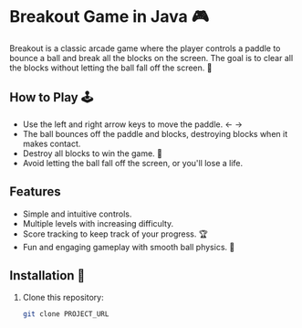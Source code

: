 # Breakout Game in Java 🎮

Breakout is a classic arcade game where the player controls a paddle to bounce a ball and break all the blocks on the screen. The goal is to clear all the blocks without letting the ball fall off the screen. 🧱

## How to Play 🕹️

- Use the left and right arrow keys to move the paddle. ← → 
- The ball bounces off the paddle and blocks, destroying blocks when it makes contact.
- Destroy all blocks to win the game. 🎯
- Avoid letting the ball fall off the screen, or you'll lose a life. 

## Features 

- Simple and intuitive controls. 
- Multiple levels with increasing difficulty.
- Score tracking to keep track of your progress. 🏆
- Fun and engaging gameplay with smooth ball physics. 🏓

## Installation 🔧

1. Clone this repository:
   ```bash
   git clone PROJECT_URL
